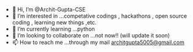 - 👋 Hi, I’m @Archit-Gupta-CSE
- 👀 I’m interested in ...competative codings , hackathons , open source coding , learning new things ,etc.
- 🌱 I’m currently learning ...python 
- 💞️ I’m looking to collaborate on ...not now!! (will update it soon)
- 📫 How to reach me ...through my mail architgupta5005@gmail.com

<!---
Archit-Gupta-CSE/Archit-Gupta-CSE is a ✨ special ✨ repository because its `README.md` (this file) appears on your GitHub profile.
You can click the Preview link to take a look at your changes.
--->

